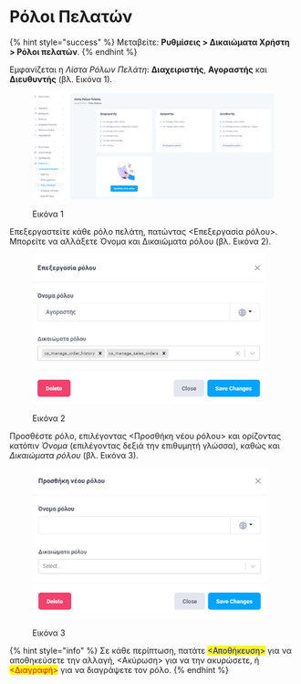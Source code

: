 # Ρόλοι Πελατών

{% hint style="success" %}
Μεταβείτε: **Ρυθμίσεις > Δικαιώματα Χρήστη > Ρόλοι πελατών**.
{% endhint %}

Εμφανίζεται η _Λίστα Ρόλων Πελάτη_: **Διαχειριστής**, **Αγοραστής** και **Διευθυντής** (βλ. Εικόνα 1).

<figure><img src="../../../.gitbook/assets/ScreenHunter 869.png" alt=""><figcaption><p>Εικόνα 1</p></figcaption></figure>

Επεξεργαστείτε κάθε ρόλο πελάτη, πατώντας <Επεξεργασία ρόλου>. Μπορείτε να αλλάξετε Όνομα και Δικαιώματα ρόλου (βλ. Εικόνα 2).

<figure><img src="../../../.gitbook/assets/ScreenHunter 870.png" alt="" width="409"><figcaption><p>Εικόνα 2</p></figcaption></figure>



Προσθέστε ρόλο, επιλέγοντας <Προσθήκη νέου ρόλου> και ορίζοντας κατόπιν _Όνομα_ (επιλέγοντας δεξιά την επιθυμητή γλώσσα), καθώς και _Δικαιώματα ρόλου_ (βλ. Εικόνα 3).

<figure><img src="../../../.gitbook/assets/ScreenHunter 871.png" alt="" width="411"><figcaption><p>Εικόνα 3</p></figcaption></figure>

{% hint style="info" %}
Σε κάθε περίπτωση, πατάτε <mark style="color:blue;"><Αποθήκευση></mark> για να αποθηκεύσετε την αλλαγή, <Ακύρωση> για να την ακυρώσετε, ή <mark style="color:red;"><Διαγραφή></mark> για να διαγράψετε τον ρόλο.
{% endhint %}

